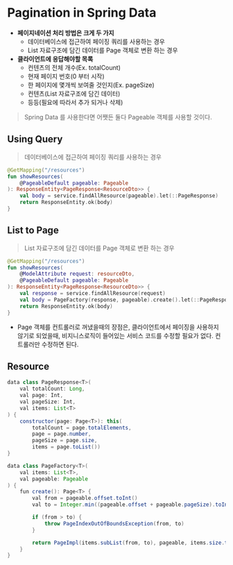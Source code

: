 # Pagination in Spring Data

- __페이지네이션 처리 방법은 크게 두 가지__
  - 데이터베이스에 접근하여 페이징 쿼리를 사용하는 경우
  - List 자료구조에 담긴 데이터를 Page 객체로 변환 하는 경우
- __클라이언트에 응답해야할 목록__
  - 컨텐츠의 전체 개수(Ex. totalCount)
  - 현재 페이지 번호(0 부터 시작)
  - 한 페이지에 몇개씩 보여줄 것인지(Ex. pageSize)
  - 컨텐츠(List 자료구조에 담긴 데이터)
  - 등등(필요에 따라서 추가 되거나 삭제)

> Spring Data 를 사용한다면 어쨋든 둘다 Pageable 객체를 사용할 것이다.

## Using Query

> 데이터베이스에 접근하여 페이징 쿼리를 사용하는 경우

```kotlin
@GetMapping("/resources")
fun showResources(
    @PageableDefault pageable: Pageable
): ResponseEntity<PageResponse<ResourceDto>> {
    val body = service.findAllResource(pageable).let(::PageResponse)
    return ResponseEntity.ok(body)
}
```

## List to Page 

> List 자료구조에 담긴 데이터를 Page 객체로 변환 하는 경우

```kotlin
@GetMapping("/resources")
fun showResources(
    @ModelAttribute request: resourceDto,
    @PageableDefault pageable: Pageable
): ResponseEntity<PageResponse<ResourceDto>> {
    val response = service.findAllResource(request)
    val body = PageFactory(response, pageable).create().let(::PageResponse)
    return ResponseEntity.ok(body)
}
```        

- Page 객체를 컨트롤러로 꺼냈을때의 장점은, 클라이언트에서 페이징을 사용하지 않기로 되었을때, 비지니스로직이 들어있는 서비스 코드를 수정할 필요가 없다. 컨트롤러만 수정하면 된다.

## Resource

```java
data class PageResponse<T>(
    val totalCount: Long,
    val page: Int,
    val pageSize: Int,
    val items: List<T>
) {
    constructor(page: Page<T>): this(
        totalCount = page.totalElements,
        page = page.number,
        pageSize = page.size,
        items = page.toList())
}
```

```java
data class PageFactory<T>(
    val items: List<T>,
    val pageable: Pageable
) {
    fun create(): Page<T> {
        val from = pageable.offset.toInt()
        val to = Integer.min((pageable.offset + pageable.pageSize).toInt(), items.size)

        if (from > to) {
            throw PageIndexOutOfBoundsException(from, to)
        }

        return PageImpl(items.subList(from, to), pageable, items.size.toLong())
    }
}
```
